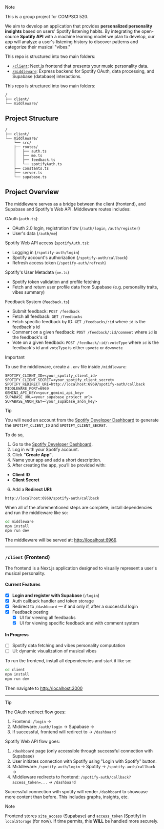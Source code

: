 > [!NOTE]
> This is a group project for COMPSCI 520.

We aim to develop an application that provides **personalized personality insights** based on users' Spotify listening habits. By integrating the open-source **Spotify API** with a machine learning model we plan to develop, our app will analyze a user's listening history to discover patterns and categorize their musical "vibes."

This repo is structured into two main folders:

-   [`/client`](./client): Next.js frontend that presents your music personality data.
-   [`/middleware`](./middleware): Express backend for Spotify OAuth, data processing, and Supabase (database) interactions.

This repo is structured into two main folders:

```
/
├── client/
└── middleware/
```

## Project Structure

```
/
├── client/
└── middleware/
    └── src/
    ├── routes/
    │   ├── auth.ts
    │   ├── me.ts
    │   ├── feedback.ts
    │   └── spotifyAuth.ts
    ├── constants.ts
    ├── server.ts
    └── supabase.ts
```

## Project Overview

The middleware serves as a bridge between the client (frontend), and Supabase and Spotify's Web API. Middleware routes includes:

OAuth (`auth.ts`):

-   OAuth 2.0 login, registration flow (`/auth/login`, `/auth/register`)
-   User's data (`/auth/me`)

Spotify Web API access (`spotifyAuth.ts`):

-   Logging in (`/spotify-auth/login`)
-   Spotify account's authorization (`/spotify-auth/callback`)
-   Refresh access token (`/spotify-auth/refresh`)

Spotify's User Metadata (`me.ts`)

-   Spotify token validation and profile fetching
-   Fetch and return user profile data from Supabase (e.g. personality traits, vibes summary)

Feedback System (`feedback.ts`)

-   Submit feedback: `POST /feedback`
-   Fetch all feedback: `GET /feedbacks`
-   Fetch specific feedback by ID: `GET /feedbacks/:id` where `id` is the feedback's id
-   Comment on a given feedback: `POST /feedback/:id/comment` where `id` is the feedback's id
-   Vote on a given feedback: `POST /feedback/:id/:voteType` where `id` is the feedback's id and `voteType` is either `upvote` or `downvote`

> [!IMPORTANT]
> To use the middleware, create a `.env` file inside `/middleware`:
>
> ```
> SPOTIFY_CLIENT_ID=<your_spotify_client_id>
> SPOTIFY_CLIENT_SECRET=<your_spotify_client_secret>
> SPOTIFY_REDIRECT_URI=http://localhost:6969/spotify-auth/callback
> MIDDLEWARE_PORT=6969
> GEMINI_API_KEY=<your_gemini_api_key>
> SUPABASE_URL=<your_supabase_project_url>
> SUPABASE_ANON_KEY=<your_supabase_anon_key>
> ```

> [!TIP]
> You will need an account from the [Spotify Developer Dashboard](https://developer.spotify.com/dashboard) to generate the `SPOTIFY_CLIENT_ID` and `SPOTIFY_CLIENT_SECRET`.
>
> To do so,
>
> 1. Go to the [Spotify Developer Dashboard](https://developer.spotify.com/dashboard/).
> 2. Log in with your Spotify account.
> 3. Click **"Create App"**.
> 4. Name your app and add a short description.
> 5. After creating the app, you’ll be provided with:
>
> -   **Client ID**
> -   **Client Secret**
>
> 6. Add a **Redirect URI**:
>
> ```
> http://localhost:6969/spotify-auth/callback
> ```

When all of the aforementioned steps are complete, install dependencies and run the middleware like so:

```zsh
cd middleware
npm install
npm run dev
```

The middleware will be served at: [http://localhost:6969](http://localhost:6969).

---

### `/client` (Frontend)

The frontend is a Next.js application designed to visually represent a user's musical personality.

#### Current Features

-   [x] **Login and register with Supabase** (`/login`)
-   [x] Auth callback handler and token storage
-   [x] Redirect to `/dashboard` — if and only if, after a successful login
-   [x] Feedback posting
    -   [x] UI for viewing all feedbacks
    -   [x] UI for viewing specific feedback and with comment system

#### In Progress

-   [ ] Spotify data fetching and vibes personality computation
-   [ ] UI: dynamic visualization of musical vibes

To run the frontend, install all dependencies and start it like so:

```zsh
cd client
npm install
npm run dev
```

Then navigate to [http://localhost:3000](http://localhost:3000)

---

> [!TIP]
>
> The OAuth redirect flow goes:
>
> 1.  Frontend: `/login` →
> 2.  Middleware: `/auth/login` → Supabase →
> 3.  If successful, frontend will redirect to → `/dashboard`
>
> Spotify Web API flow goes:
>
> 1. `/dashboard` page (only accessible through successful connection with Supabase)
> 2. User initiates connection with Spotify using "Login with Spotify" button.
> 3. Middleware: `/spotify-auth/login` → Spotify → `/spotify-auth/callback` →
> 4. Middleware redirects to frontend: `/spotify-auth/callback?access_token=...` → `/dashboard`
>
> Successful connection with spotify will render `/dashboard` to showcase more content than before. This includes graphs, insights, etc.

> [!NOTE]
> Frontend stores `site_access` (Supabase) and `access_token` (Spotify) in `localStorage` (for now). If time permits, this **WILL** be handled more securely.
